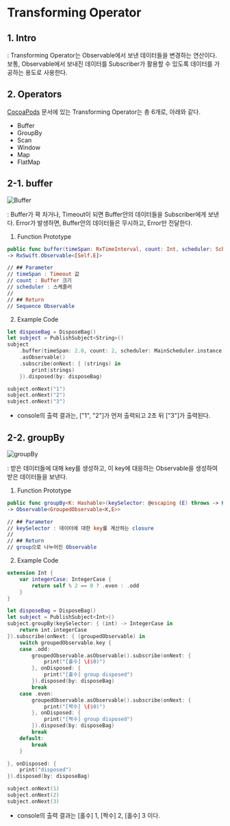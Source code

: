 # Transforming Operator

## 1. Intro
: Transforming Operator는 Observable에서 보낸 데이터들을 변경하는 연산이다. 보통, Observable에서 보내진 데이터를 Subscriber가 활용할 수 있도록 데이터를 가공하는 용도로 사용한다.

## 2. Operators
[CocoaPods](http://http://reactivex.io/) 문서에 있는 Transforming Operator는 총 6개로, 아래와 같다.
* Buffer
* GroupBy
* Scan
* Window
* Map
* FlatMap

## 2-1. buffer
![Buffer](https://github.com/KxCoding/RxSwiftStudy/blob/master/Operators/TransformingOperator/Images/Buffer.png)

: Buffer가 꽉 차거나, Timeout이 되면 Buffer안의 데이터들을 Subscriber에게 보낸다. Error가 발생하면, Buffer안의 데이터들은 무시하고, Error만 전달한다.

1) Function Prototype
```swift
public func buffer(timeSpan: RxTimeInterval, count: Int, scheduler: SchedulerType)
-> RxSwift.Observable<[Self.E]>

// ## Parameter
// timeSpan : Timeout 값
// count : Buffer 크기
// scheduler : 스케줄러
//
// ## Return
// Sequence Observable
```

2) Example Code
```swift
let disposeBag = DisposeBag()
let subject = PublishSubject<String>()
subject
    .buffer(timeSpan: 2.0, count: 2, scheduler: MainScheduler.instance)
    .asObservable()
    .subscribe(onNext: { (strings) in
        print(strings)
    }).disposed(by: disposeBag)

subject.onNext("1")
subject.onNext("2")
subject.onNext("3")
```

* console의 출력 결과는, ["1", "2"]가 먼저 출력되고 2초 뒤 ["3"]가 출력된다.


## 2-2. groupBy
![groupBy](https://github.com/KxCoding/RxSwiftStudy/blob/master/Operators/TransformingOperator/Images/GroupBy.png)

: 받은 데이터들에 대해 key를 생성하고, 이 key에 대응하는 Observable을 생성하여 받은 데이터들을 보낸다.

1) Function Prototype
```swift
public func groupBy<K: Hashable>(keySelector: @escaping (E) throws -> K)
-> Observable<GroupedObservable<K,E>>

// ## Parameter
// keySelector : 데이터에 대한 key를 계산하는 closure
//
// ## Return
// group으로 나누어진 Observable
```

2) Example Code
```swift
extension Int {
    var integerCase: IntegerCase {
        return self % 2 == 0 ? .even : .odd
    }
}

let disposeBag = DisposeBag()
let subject = PublishSubject<Int>()
subject.groupBy(keySelector: { (int) -> IntegerCase in
    return int.integerCase
}).subscribe(onNext: { (groupedObservable) in
    switch groupedObservable.key {
    case .odd:
        groupedObservable.asObservable().subscribe(onNext: {
            print("[홀수] \($0)")
        }, onDisposed: {
            print("[홀수] group disposed")
        }).disposed(by: disposeBag)
        break
    case .even:
        groupedObservable.asObservable().subscribe(onNext: {
            print("[짝수] \($0)")
        }, onDisposed: {
            print("[짝수] group disposed")
        }).disposed(by: disposeBag)
        break
    default:
        break
    }

}, onDisposed: {
    print("disposed")
}).disposed(by: disposeBag)

subject.onNext(1)
subject.onNext(2)
subject.onNext(3)
```

* console의 출력 결과는 [홀수] 1, [짝수] 2, [홀수] 3 이다.

